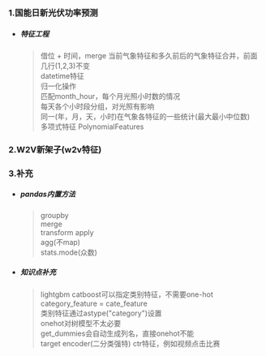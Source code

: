 ### 1.国能日新光伏功率预测
+	##### 特征工程      
	> 借位 + 时间，merge 当前气象特征和多久前后的气象特征合并，前面几行(1,2,3)不变    
	> datetime特征   
	> 归一化操作   
	> 匹配month_hour，每个月光照小时数的情况   
	> 每天各个小时段分组，对光照有影响   
	> 同一(年，月，天，小时)在气象各特征的一些统计(最大最小中位数)   
	> 多项式特征 PolynomialFeatures       

### 2.W2V新架子(w2v特征)
	
### 3.补充     
+	##### pandas内置方法     
	> groupby    
	> merge    
	> transform
	> apply    
	> agg(不map)    
	> stats.mode(众数)   
+	##### 知识点补充   
	> lightgbm catboost可以指定类别特征，不需要one-hot category_feature = cate_feature   
		类别特征通过astype("category")设置      
	> onehot对树模型不太必要     
	> get_dummies会自动生成列名，直接onehot不能      
	> target encoder(二分类强特) ctr特征，例如视频点击比赛     
	
	
	
